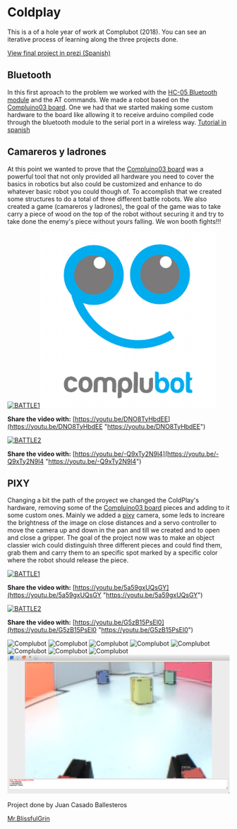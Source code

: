 # Coldplay

This is a of a hole year of work at Complubot (2018).
You can see an iterative process of learning along the three projects done.

[View final project in prezi (Spanish)](https://prezi.com/view/7CX09OP0vpYkgNWxYrQD/ "prezi")

## Bluetooth
In this first aproach to the problem we worked with the [HC-05 Bluetooth module](https://aprendiendoarduino.wordpress.com/tag/hc-05/ "HC-05 Bluetooth module") and the AT commands. We made a robot based on the [Compluino03 board](http://complubot.com/inicio/proyectos/compluino-03/ "Compluino03 board"). One we had that we started making some custom hardware to the board like allowing it to receive arduino compiled code through the bluetooth module to the serial port in a wireless way. [Tutorial in spanish](https://forum.arduino.cc/index.php?topic=418175.0 "Tutorial in spanish")

## Camareros y ladrones
At this point we wanted to prove that the [Compluino03 board](http://complubot.com/inicio/proyectos/compluino-03/ "Compluino03 board") was a powerful tool that not only provided all hardware you need to cover the basics in robotics but also could be customized and enhance to do whatever basic robot you could though of. To accomplish that we created some structures to do a total of three different battle robots. We also created a game (camareros y ladrones), the goal of the game was to take carry a piece of wood on the top of the robot without securing it and try to take done the enemy's piece without yours falling.
We won booth fights!!!

[![BATTLE1](http://img.youtube.com/vi/DNO8TyHbdEE/0.jpg)](https://youtu.be/DNO8TyHbdEE)![Imperdibles2.0](./Logo.png "Complubot")

**Share the video with:** [https://youtu.be/DNO8TyHbdEE](https://youtu.be/DNO8TyHbdEE "https://youtu.be/DNO8TyHbdEE")

[![BATTLE2](http://img.youtube.com/vi/-Q9xTy2N9l4/0.jpg)](https://youtu.be/-Q9xTy2N9l4)

**Share the video with:** [https://youtu.be/-Q9xTy2N9l4](https://youtu.be/-Q9xTy2N9l4 "https://youtu.be/-Q9xTy2N9l4")

## PIXY
Changing a bit the path of the proyect we changed the ColdPlay's hardware, removing some of the [Compluino03 board](http://complubot.com/inicio/proyectos/compluino-03/ "Compluino03 board") pieces and adding to it some custom ones. Mainly we added a [pixy](https://pixycam.com/pixy-cmucam5/ "pixy") camera, some leds to increare the brightness of the image on close distances and a servo controller to move the camera up and down in the pan and till we created and to open and close a gripper.
The goal of the project now was to make an object classier wich could distinguish three different pieces and could find them, grab them and carry them to an specific spot marked by a specific color where the robot should release the piece.

[![BATTLE1](http://img.youtube.com/vi/5a59gxUQsGY/0.jpg)](https://youtu.be/5a59gxUQsGY)

**Share the video with:** [https://youtu.be/5a59gxUQsGY](https://youtu.be/5a59gxUQsGY "https://youtu.be/5a59gxUQsGY")

[![BATTLE2](http://img.youtube.com/vi/G5zB15PsEl0/0.jpg)](https://youtu.be/G5zB15PsEl0)

**Share the video with:** [https://youtu.be/G5zB15PsEl0](https://youtu.be/G5zB15PsEl0 "https://youtu.be/G5zB15PsEl0")

![Complubot](./DATA/images/FRONTAL.png "Complubot")
![Complubot](./DATA/images/LATERAL.png "Complubot")
![Complubot](./DATA/images/UP.png "Complubot")
![Complubot](./DATA/images/ENTORNO.png "Complubot")
![Complubot](./DATA/images/CAMPO.png "Complubot")
![Complubot](./DATA/images/ENTORNO_2.png "Complubot")
![Complubot](./DATA/images/ENTORNO_3.png "Complubot")
![Complubot](./DATA/images/PIXY_COMPLUBOT.png "Complubot")
![Complubot](./DATA/images/Untitled.png "Complubot")

Project done by Juan Casado Ballesteros

[Mr.BlissfulGrin](http://www.mrblissfulgrin.com "mrblissfulgrin")
